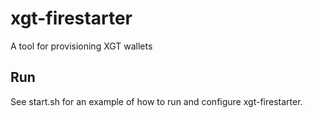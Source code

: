 # xgt-firestarter
A tool for provisioning XGT wallets

## Run
See start.sh for an example of how to run and configure xgt-firestarter.
